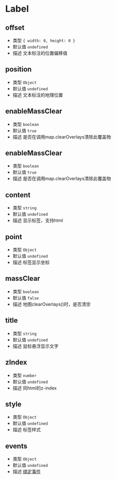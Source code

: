 # Label

## offset
* 类型 `{ width: 0, height: 0 }`
* 默认值 `undefined`
* 描述 文本标注的位置偏移值

## position
* 类型 `Object`	
* 默认值 `undefined`
* 描述 文本标注的地理位置

## enableMassClear	
* 类型 `boolean`	
* 默认值 `true`
* 描述 是否在调用map.clearOverlays清除此覆盖物

## enableMassClear	
* 类型 `boolean`	
* 默认值 `true`
* 描述 是否在调用map.clearOverlays清除此覆盖物

## content	
* 类型 `string`	
* 默认值 `undefined`
* 描述 显示标签，支持html

## point	
* 类型 `Object`	
* 默认值 `undefined`
* 描述 标签显示坐标

## massClear	
* 类型 `boolean`	
* 默认值 `false`
* 描述 地图clearOverlays()时，是否清空

## title	
* 类型 `string`	
* 默认值 `undefined`
* 描述 鼠标悬浮显示文字

## zIndex	
* 类型 `number`	
* 默认值 `undefined`
* 描述 同html的z-index

## style	
* 类型 `Object`	
* 默认值 `undefined`
* 描述 标签样式

## events	
* 类型 `Object`	
* 默认值 `undefined`
* 描述 [绑定事件](http://lbsyun.baidu.com/cms/jsapi/reference/jsapi_reference_3_0.html#a3b9)
